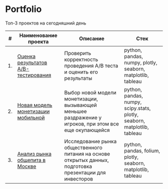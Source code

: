 # Portfolio
Топ-3 проектов на сегодняшний день 

| #    | Наименование проекта                | Описание                                                     | Стек                                                         |
| ---- | ------------------------------------------------------------ | ------------------------------------------------------------ | ------------------------------------------------------------ |
| 1.   | [Оценка результатов A/B-тестирования](https://github.com/anngnk/Portfolio/tree/main/ab_test) | Проверить корректность проведения A/B теста и оценить его результаты | python, pandas, numpy, plotly, seaborn, matplotlib, tableau       |
| 2.   | [Новая модель монетизации мобильной](https://github.com/aq2003/Portfolio/tree/main/Taxi%20Service) | Выбор новой модели монетизации, вызывающей меньшее раздражение у игроков, при этом все еще окупающейся | python, pandas, numpy, scipy.stats, plotly, seaborn, matplotlib, tableau |
| 3.   | [Анализ рынка общепита в Москве](https://github.com/aq2003/Portfolio/tree/main/Analyzing%20Texts) | Исследование рынка общественного питания на основе открытых данных, подготовка презентации для инвесторов             | python, pandas, folium, plotly, seaborn, matplotlib, tableau |
